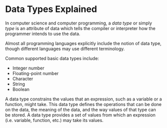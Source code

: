 # Data Types Explained

In computer science and computer programming, a _data type_ or simply _type_ is an attribute of data which tells the compiler or interpreter how the programmer intends to use the data.

Almost all programming languages explicitly include the notion of data type, though different languages may use different terminology.

Common supported basic data types include:

- Integer number
- Floating-point number
- Character
- String
- Boolean

A data type constrains the values that an expression, such as a variable or a function, might take. This data type defines the operations that can be done on the data, the meaning of the data, and the way values of that type can be stored. A data type provides a set of values from which an expression (i.e. variable, function, etc.) may take its values.